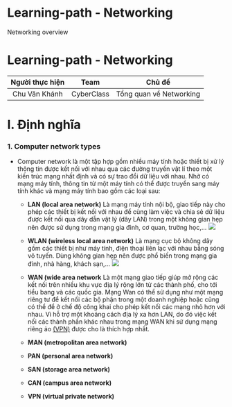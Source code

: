 # Learning-path - Networking
Networking overview
# Learning-path - Networking

|   Người thực hiện    | Team |             Chủ đề             |
| :------------------: | :--: | :----------------------------: |
| Chu Văn Khánh |  CyberClass  | Tổng quan về Networking |

# I. Định nghĩa
### 1. Computer network types
 - Computer network là một tập hợp gồm nhiều máy tính hoặc thiết bị xử lý thông tin được kết nối với nhau qua các đường truyền vật lí theo một kiến trúc mạng nhất định và có sự trao đổi dữ liệu với nhau. Nhờ có mạng máy tính, thông tin từ một máy tính có thể được truyền sang máy tính khác và mạng máy tính bao gồm các loại sau: 
    - **LAN (local area network)**
        Là mạng máy tính nội bộ, giao tiếp này cho phép các thiết bị kết nối với nhau để cùng làm việc và chia sẻ dữ liệu được kết nối qua dây dẫn vật lý (dây LAN) trong một không gian hẹp nên được sử dụng trong mạng gia đình, cơ quan, trường học,...
        ![](https://i.imgur.com/zcL9PMG.png)

    - **WLAN (wireless local area network)**
        Là mạng cục bộ không dây gồm các thiết bị như máy tính, điện thoại liên lạc với nhau bằng sóng vô tuyến. Dùng không gian hẹp nên được phổ biến trong mạng gia đình, nhà hàng, khách sạn,...
        ![](https://i.imgur.com/inBFZ6Y.png)

    - **WAN (wide area network**
        Là một mạng giao tiếp giúp mở rộng các kết nối trên nhiều khu vực địa lý rộng lớn từ các thành phố, cho tới tiểu bang và các quốc gia. Mạng Wan có thể sử dụng như một mạng riêng tư để kết nối các bộ phận trong một doanh nghiệp hoặc cũng có thể để ở chế độ công khai cho phép kết nối các mạng nhỏ hơn với nhau. Vì hỗ trợ một khoảng cách địa lý xa hơn LAN, do đó việc kết nối các thành phần khác nhau trong mạng WAN khi sử dụng mạng riêng ảo [(VPN)](VPN) được cho là thích hợp nhất.
    - **MAN (metropolitan area network)**
    - **PAN (personal area network)**
    - **SAN (storage area network)**
    - **CAN (campus area network)**
    - **VPN (virtual private network)**
